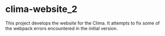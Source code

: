 # clima-website_2

This project develops the website for the Clima. It attempts to fix some of the webpack errors encountered in the initial version.
